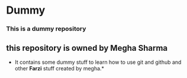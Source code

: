# Dummy
### This is a dummy repository
## this repository is owned by Megha Sharma
* It contains some dummy stuff to learn how to use git and github and other **Farzi** stuff created by megha.*
